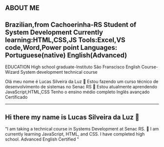 ABOUT ME
---
Brazilian,from Cachoerinha-RS
Student of System Development
Currently learning:HTML,CSS,JS
Tools:Excel,VS code,Word,Power point
Languages: Portuguese(native) English(Advanced)
----
EDUCATION
High school graduate-Instituto São Franscisco
English Course-Wizard
System development technical course





Olá meu nome é Lucas Silveira da Luz 👋 
Estou fazendo um curso técnico de desenvolvimento de sistemas no Senac RS
🌱 Estou atualmente aprendendo JavaScript,HTML,CSS
Tenho o ensino médio completo 
Inglês avançado
Certificado 

---
## Hi there my name is Lucas Silveira da Luz 👋
"I am taking a technical course in Systems Development at Senac RS.
🌱 I am currently learning JavaScript, HTML, and CSS.
I have completed high school.
Advanced English
Certified "

<!--
**LucasSilveiradaLuz/LucasSilveiradaLuz** is a ✨ _special_ ✨ repository because its `README.md` (this file) appears on your GitHub profile.

Here are some ideas to get you started:

- 🔭 I’m currently working on ...
- 🌱 I’m currently learning JavaScript,HTML,CSS
- 👯 I’m looking to collaborate on ...
- 🤔 I’m looking for help with ...
- 💬 Ask me about ...
- 📫 How to reach me: ...
- 😄 Pronouns: ...
- ⚡ Fun fact: ...
-->
